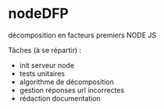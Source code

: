 # nodeDFP
décomposition en facteurs premiers NODE JS

Tâches (à se répartir) :
* init serveur node 
* tests unitaires 
* algorithme de décomposition
* gestion réponses url incorrectes
* rédaction documentation 
